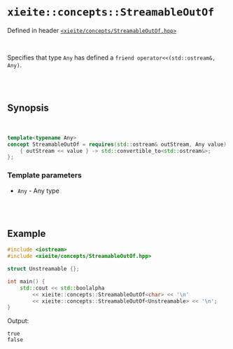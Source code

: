 # `xieite::concepts::StreamableOutOf`
Defined in header [`<xieite/concepts/StreamableOutOf.hpp>`](https://github.com/Eczbek/xieite/tree/main/include/xieite/concepts/StreamableOutOf.hpp)

<br/>

Specifies that type `Any` has defined a `friend operator<<(std::ostream&, Any)`.

<br/><br/>

## Synopsis

<br/>

```cpp
template<typename Any>
concept StreamableOutOf = requires(std::ostream& outStream, Any value) {
	{ outStream << value } -> std::convertible_to<std::ostream&>;
};
```
### Template parameters
- `Any` - Any type

<br/><br/>

## Example
```cpp
#include <iostream>
#include <xieite/concepts/StreamableOutOf.hpp>

struct Unstreamable {};

int main() {
	std::cout << std::boolalpha
		<< xieite::concepts::StreamableOutOf<char> << '\n'
		<< xieite::concepts::StreamableOutOf<Unstreamable> << '\n';
}
```
Output:
```
true
false
```
